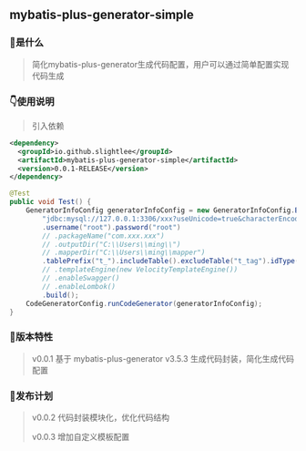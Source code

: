 ## mybatis-plus-generator-simple

### 📣是什么

> 简化mybatis-plus-generator生成代码配置，用户可以通过简单配置实现代码生成

### 👇使用说明

> 引入依赖


```xml
<dependency>
  <groupId>io.github.slightlee</groupId>
  <artifactId>mybatis-plus-generator-simple</artifactId>
  <version>0.0.1-RELEASE</version>
</dependency>
```
```java
@Test
public void Test() {
    GeneratorInfoConfig generatorInfoConfig = new GeneratorInfoConfig.Builder().author("demain_lee").dbUrl(
        "jdbc:mysql://127.0.0.1:3306/xxx?useUnicode=true&characterEncoding=utf8&useSSL=true&serverTimezone=GMT%2B8")
        .username("root").password("root")
        // .packageName("com.xxx.xxx")
        // .outputDir("C:\\Users\\ming\\")
        // .mapperDir("C:\\Users\\ming\\mapper")
        .tablePrefix("t_").includeTable().excludeTable("t_tag").idType(IdType.ASSIGN_ID)
        // .templateEngine(new VelocityTemplateEngine())
        // .enableSwagger()
        // .enableLombok()
        .build();
    CodeGeneratorConfig.runCodeGenerator(generatorInfoConfig);
}

```
### 🍕版本特性

> v0.0.1 基于 mybatis-plus-generator v3.5.3 生成代码封装，简化生成代码配置


### 🌈发布计划

> v0.0.2 代码封装模块化，优化代码结构
>
> v0.0.3 增加自定义模板配置

